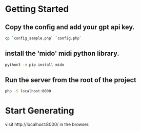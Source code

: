 # Getting Started

## Copy the config and add your gpt api key.

```bash
cp `config_sample.php` `config.php`
```
## install the 'mido' midi python library.

```bash
python3 -m pip install mido
```

## Run the server from the root of the project

```bash
php -S localhost:8000
```

# Start Generating

visit http://localhost:8000/ in the browser.
